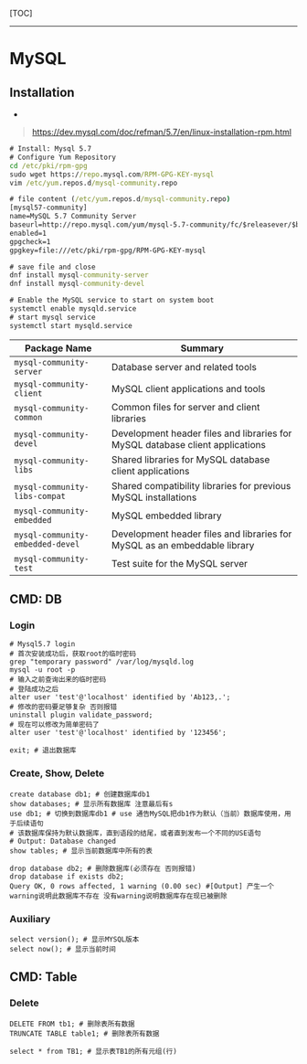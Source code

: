 [TOC]



---

# MySQL



## Installation

- 

>  https://dev.mysql.com/doc/refman/5.7/en/linux-installation-rpm.html 

```cmd
# Install: Mysql 5.7
# Configure Yum Repository
cd /etc/pki/rpm-gpg
sudo wget https://repo.mysql.com/RPM-GPG-KEY-mysql
vim /etc/yum.repos.d/mysql-community.repo

# file content (/etc/yum.repos.d/mysql-community.repo)
[mysql57-community]
name=MySQL 5.7 Community Server
baseurl=http://repo.mysql.com/yum/mysql-5.7-community/fc/$releasever/$basearch/
enabled=1
gpgcheck=1
gpgkey=file:///etc/pki/rpm-gpg/RPM-GPG-KEY-mysql

# save file and close
dnf install mysql-community-server
dnf install mysql-community-devel

# Enable the MySQL service to start on system boot
systemctl enable mysqld.service
# start mysql service
systemctl start mysqld.service
```

| Package Name                     | Summary                                                      |
| -------------------------------- | ------------------------------------------------------------ |
| `mysql-community-server`         | Database server and related tools                            |
| `mysql-community-client`         | MySQL client applications and tools                          |
| `mysql-community-common`         | Common files for server and client libraries                 |
| `mysql-community-devel`          | Development header files and libraries for MySQL database client applications |
| `mysql-community-libs`           | Shared libraries for MySQL database client applications      |
| `mysql-community-libs-compat`    | Shared compatibility libraries for previous MySQL installations |
| `mysql-community-embedded`       | MySQL embedded library                                       |
| `mysql-community-embedded-devel` | Development header files and libraries for MySQL as an embeddable library |
| `mysql-community-test`           | Test suite for the MySQL server                              |



## CMD: DB



### Login



```mysql
# Mysql5.7 login
# 首次安装成功后，获取root的临时密码
grep "temporary password" /var/log/mysqld.log
mysql -u root -p
# 输入之前查询出来的临时密码
# 登陆成功之后
alter user 'test'@'localhost' identified by 'Ab123,.';
# 修改的密码要足够复杂 否则报错
uninstall plugin validate_password;
# 现在可以修改为简单密码了
alter user 'test'@'localhost' identified by '123456';

exit; # 退出数据库
```





### Create, Show, Delete

```mysql
create database db1; # 创建数据库db1
show databases; # 显示所有数据库 注意最后有s
use db1; # 切换到数据库db1 # use 通告MySQL把db1作为默认（当前）数据库使用，用于后续语句
# 该数据库保持为默认数据库，直到语段的结尾，或者直到发布一个不同的USE语句
# Output: Database changed
show tables; # 显示当前数据库中所有的表

drop database db2; # 删除数据库(必须存在 否则报错)
drop database if exists db2;
Query OK, 0 rows affected, 1 warning (0.00 sec) #[Output] 产生一个warning说明此数据库不存在 没有warning说明数据库存在现已被删除
```



### Auxiliary


```mysql
select version(); # 显示MYSQL版本
select now(); # 显示当前时间
```





## CMD: Table



### Delete


```mysql
DELETE FROM tb1; # 删除表所有数据
TRUNCATE TABLE table1; # 删除表所有数据
```







```mysql
select * from TB1; # 显示表TB1的所有元组(行)
```

